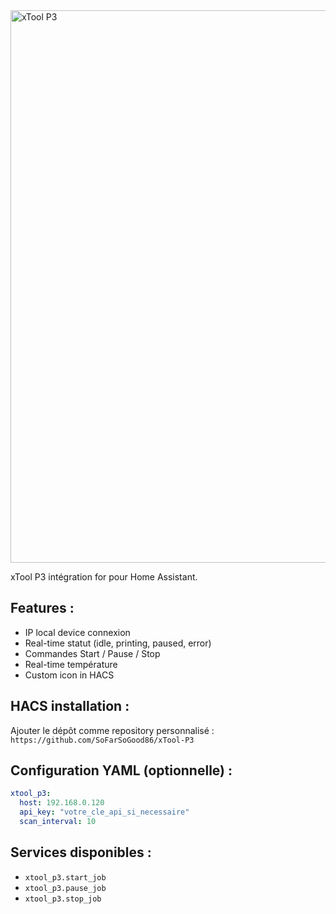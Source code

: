 <img width="3083" height="884" alt="xTool P3" src="https://github.com/user-attachments/assets/d4509657-fee1-4f48-93cf-479a61443ec7" />

xTool P3 intégration for pour Home Assistant.

## Features :

- IP local device connexion
- Real-time statut (idle, printing, paused, error)
- Commandes Start / Pause / Stop
- Real-time température
- Custom icon in HACS

## HACS installation :
Ajouter le dépôt comme repository personnalisé : `https://github.com/SoFarSoGood86/xTool-P3`

## Configuration YAML (optionnelle) :
```yaml
xtool_p3:
  host: 192.168.0.120
  api_key: "votre_cle_api_si_necessaire"
  scan_interval: 10
```

## Services disponibles :
- `xtool_p3.start_job`
- `xtool_p3.pause_job`
- `xtool_p3.stop_job`
